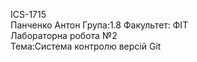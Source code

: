  ICS-1715  
Панченко Антон 
Група:1.8 
Факультет: ФІТ  
Лабораторна робота №2  
Тема:Система контролю версій Git  
